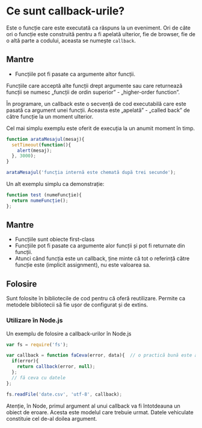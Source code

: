 # Ce sunt callback-urile?

Este o funcție care este executată ca răspuns la un eveniment. Ori de câte ori o funcție este construită pentru a fi apelată ulterior, fie de browser, fie de o altă parte a codului, aceasta se numește `callback`.

## Mantre

- Funcțiile pot fi pasate ca argumente altor funcții.

Funcțiile care acceptă alte funcții drept argumente sau care returnează funcții se numesc „funcții de ordin superior” - „higher-order function”.

În programare, un callback este o secvență de cod executabilă care este pasată ca argument unei funcții. Aceasta este „apelată” - „called back” de către funcție la un moment ulterior.

Cel mai simplu exemplu este oferit de execuția la un anumit moment în timp.

```js
function arataMesajul(mesaj){
  setTimeout(function(){
    alert(mesaj);
  }, 3000);
}

arataMesajul('funcția internă este chemată după trei secunde');
```

Un alt exemplu simplu ca demonstrație:

```js
function test (numeFuncție){
  return numeFuncție();
};
```

## Mantre

- Funcțiile sunt obiecte first-class
- Funcțiile pot fi pasate ca argumente alor funcții și pot fi returnate din funcții.
- Atunci când funcția este un callback, ține minte că tot o referință către funcție este (implicit assignment), nu este valoarea sa.

## Folosire

Sunt folosite în bibliotecile de cod pentru că oferă reutilizare. Permite ca metodele bibliotecii să fie ușor de configurat și de extins.

### Utilizare în Node.js

Un exemplu de folosire a callback-urilor în Node.js

```js
var fs = require('fs');

var callback = function faCeva(error, data){  // o practică bună este a numi funcțiile pentru a le vedea în stivă
  if(error){
    return callback(error, null);
  };
  // fă ceva cu datele
};

fs.readFile('date.csv', 'utf-8', callback);
```

Atenție, în Node, primul argument al unui callback va fi întotdeauna un obiect de eroare. Acesta este modelul care trebuie urmat. Datele vehiculate constituie cel de-al doilea argument.
